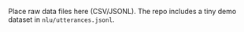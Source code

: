 Place raw data files here (CSV/JSONL). The repo includes a tiny demo dataset in `nlu/utterances.jsonl`.

